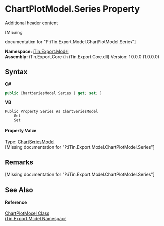 # ChartPlotModel.Series Property 
Additional header content 

\[Missing <summary> documentation for "P:iTin.Export.Model.ChartPlotModel.Series"\]

**Namespace:**&nbsp;<a href="ef57ffcc-e95e-b212-5a46-9aa6f5a3511f">iTin.Export.Model</a><br />**Assembly:**&nbsp;iTin.Export.Core (in iTin.Export.Core.dll) Version: 1.0.0.0 (1.0.0.0)

## Syntax

**C#**<br />
``` C#
public ChartSeriesModel Series { get; set; }
```

**VB**<br />
``` VB
Public Property Series As ChartSeriesModel
	Get
	Set
```


#### Property Value
Type: <a href="126b6bb2-e0b0-85c9-a613-b58ef9d2a6c5">ChartSeriesModel</a><br />\[Missing <value> documentation for "P:iTin.Export.Model.ChartPlotModel.Series"\]

## Remarks
\[Missing <remarks> documentation for "P:iTin.Export.Model.ChartPlotModel.Series"\]

## See Also


#### Reference
<a href="ea231265-fbd3-a14c-2772-7478f71a56e9">ChartPlotModel Class</a><br /><a href="ef57ffcc-e95e-b212-5a46-9aa6f5a3511f">iTin.Export.Model Namespace</a><br />